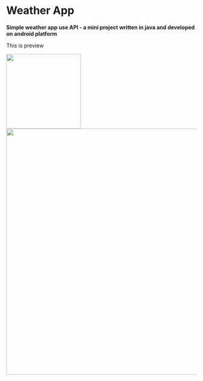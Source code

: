 # Weather App

**Simple weather app use API - a mini project written in java and developed on android platform**

This is preview


<img width="197" src="https://user-images.githubusercontent.com/89775012/164148917-5fb59edf-a338-4365-9806-88d67dca1778.png"> <img width="650" src="https://user-images.githubusercontent.com/89775012/164149161-1ea5cf72-2b6b-4ccb-b118-62f3c23ef01d.png">
